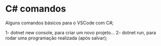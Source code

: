 # C# comandos
Alguns comandos básicos para o VSCode com C#;

1- dotnet new console, para criar um novo projeto...
2- dotnet run, para rodar uma programação realizada (após salvar);
